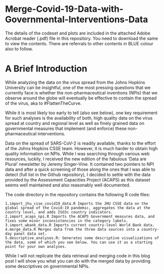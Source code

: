 # Merge-Covid-19-Data-with-Governmental-Interventions-Data

The details of the codeset and plots are included in the attached Adobe Acrobat reader (.pdf) file in this repository. 
You need to download the same to view the contents. There are referrals to other contents in BLUE colour also to follow.

A Brief Introduction
========================

While analyzing the data on the virus spread from the Johns Hopkins University can be insightful, one of the most pressing questions that we currently face is whether the non-pharmaceutical inventions (NPIs) that we observe around the globe will eventually be effective to contain the spread of the virus, aka to #FlattenTheCurve.

While it is most likely too early to tell (also see below), one key requirement for such analyses is the availability of both, high quality data on the virus spread at country and regional level as well as finely grained data on governmental measures that implement (and enforce) these non-pharmaceutical interventions.

Data on the spread of SARS-CoV-2 is readily available, thanks to the effort of the Johns Hopkins CSSE team. However, it is much harder to obtain high quality information on NPIs. While I was searching through various web resources, luckily, I received the new edition of the fabulous ‘Data are Plural’ newsletter by Jeremy Singer-Vine. It contained two pointers to NPI data and after a quick screening of those along the ones that I was able to detect (full list in the Github repository), I decided to settle with the data provided by the Assessment Capacities Project (ACAPS) as this dataset seems well maintained and also reasonably well documented.

The code directory in the repository contains the following R code files:

    1.import_jhu_csse_covid19_data.R Imports the JHU CSSE data on the global spread of the Covid-19 pandemic, aggregates the data at the country level, and adds ISO3c country indicators. 
    2.import_acaps_npi.R Imports the ACAPS Government measures data, and fixes some minor inconsistencies in the category labels.
    3.import_wbank_data.R Imports current country-level World Bank data.
    4.merge_data.R Merges data from the three data sources into a country-day panel data set.
    5.descriptive_analyses.R: Generates some descriptive visualizations of the data, some of which you see below. You can use it as a starting point for your own analyses.

While I will not replicate the data retrieval and merging code in this blog post I will show you what you can do with the merged data by providing some descriptives on governmental NPIs.
